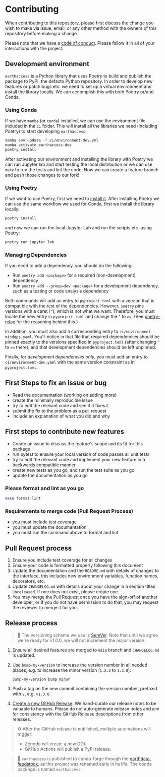 # Contributing

When contributing to this repository, please first discuss the change you wish to make via issue,
email, or any other method with the owners of this repository before making a change.

Please note that we have a [code of conduct](./CODE_OF_CONDUCT.md). Please follow it in all of your interactions with the project.

## Development environment

`earthaccess` is a Python library that uses Poetry to build and publish the package to PyPI, the defacto Python repository. In order to develop new features or patch bugs etc. we need to set up a virtual environment and install the library locally. We can accomplish this with both Poetry or/and Conda.

### Using Conda

If we have `mamba` (or `conda`) installed, we can use the environment file included in the `ci` folder. This will install all the libraries we need (including Poetry) to start developing `earthaccess`:

```bash
mamba env update -f ci/environment-dev.yml
mamba activate earthaccess-dev
poetry install
```

After activating our environment and installing the library with Poetry we can run Jupyter lab and start testing the local distribution or we can use `make` to run the tests and lint the code.
Now we can create a feature branch and push those changes to our fork!

### Using Poetry

If we want to use Poetry, first we need to [install it](https://python-poetry.org/docs/#installation). After installing Poetry we can use the same workflow we used for Conda, first we install the library locally:

```bash
poetry install
```

and now we can run the local Jupyter Lab and run the scripts etc. using Poetry:

```bash
poetry run jupyter lab
```

### Managing Dependencies

If you need to add a dependency, you should do the following:

- Run `poetry add <package>` for a required (non-development) dependency
- Run `poetry add --group=dev <package>` for a development dependency, such
  as a testing or code analysis dependency

Both commands will add an entry to `pyproject.toml` with a version that is
compatible with the rest of the dependencies.  However, `poetry` pins versions
with a caret (`^`), which is not what we want.  Therefore, you must locate the
new entry in `pyproject.toml` and change the `^` to `>=`.  (See
[poetry-relax](https://github.com/zanieb/poetry-relax) for the reasoning behind
this.)

In addition, you must also add a corresponding entry to
`ci/environment-mindeps.yaml`.  You'll notice in that file that required
dependencies should be pinned exactly to the versions specified in
`pyproject.toml` (after changing `^` to `>=` there), and that development
dependencies should be left unpinned.

Finally, for _development dependencies only_, you must add an entry to
`ci/environment-dev.yaml` with the same version constraint as in
`pyproject.toml`.

## First Steps to fix an issue or bug

- Read the documentation (working on adding more)
- create the minimally reproducible issue
- try to edit the relevant code and see if it fixes it
- submit the fix to the problem as a pull request
- include an explanation of what you did and why

## First steps to contribute new features

- Create an issue to discuss the feature's scope and its fit for this package
- run pytest to ensure your local version of code passes all unit tests
- try to edit the relevant code and implement your new feature in a backwards compatible manner
- create new tests as you go, and run the test suite as you go
- update the documentation as you go

### Please format and lint as you go

```bash
make format lint
```

### Requirements to merge code (Pull Request Process)

- you must include test coverage
- you must update the documentation
- you must run the command above to format and lint

## Pull Request process

1. Ensure you include test coverage for all changes
1. Ensure your code is formatted properly following this document
1. Update the documentation and the `README.md` with details of changes to the
   interface, this includes new environment variables, function names,
   decorators, etc.
1. Update `CHANGELOG.md` with details about your change in a section titled
   `Unreleased`. If one does not exist, please create one.
1. You may merge the Pull Request once you have the sign-off of another
   developer, or if you do not have permission to do that, you may request the
   reviewer to merge it for you.

## Release process

> :memo: The versioning scheme we use is [SemVer](http://semver.org/). Note that until
> we agree we're ready for v1.0.0, we will not increment the major version.

1. Ensure all desired features are merged to `main` branch and `CHANGELOG.md` is updated.
1. Use `bump-my-version` to increase the version number in all needed places, e.g. to
   increase the minor version (`1.2.3` to `1.3.0`):

   ```plain
   bump-my-version bump minor
   ```

1. Push a tag on the new commit containing the version number, prefixed with `v`, e.g.
   `v1.3.0`.
1. [Create a new GitHub Release](https://github.com/nsidc/earthaccess/releases/new). We
   hand-curate our release notes to be valuable to humans. Please do not auto-generate
   release notes and aim for consistency with the GitHub Release descriptions from other
   releases.

> :gear: After the GitHub release is published, multiple automations will trigger:
>
> - Zenodo will create a new DOI.
> - GitHub Actions will publish a PyPI release.

> :memo: `earthaccess` is published to conda-forge through the
> [earthdata-feedstock](https://github.com/conda-forge/earthdata-feedstock), as this
> project was renamed early in its life. The conda package is named `earthaccess`.
